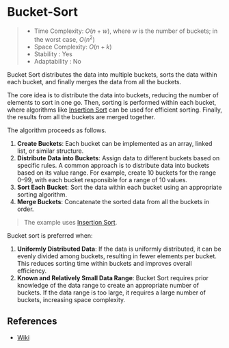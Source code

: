 # Bucket-Sort

> - Time Complexity: $O(n + w)$, where $w$ is the number of buckets; in the worst case, $O(n^2)$
> - Space Complexity: $O(n + k)$
> - Stability : Yes
> - Adaptability : No

Bucket Sort distributes the data into multiple buckets, sorts the data within each bucket, and finally merges the data from all the buckets.

The core idea is to distribute the data into buckets, reducing the number of elements to sort in one go. Then, sorting is performed within each bucket, where algorithms like [Insertion Sort](../insertion-sort/) can be used for efficient sorting. Finally, the results from all the buckets are merged together.

The algorithm proceeds as follows.

1. **Create Buckets**: Each bucket can be implemented as an array, linked list, or similar structure.
2. **Distribute Data into Buckets**: Assign data to different buckets based on specific rules. A common approach is to distribute data into buckets based on its value range. For example, create 10 buckets for the range 0–99, with each bucket responsible for a range of 10 values.
3. **Sort Each Bucket**: Sort the data within each bucket using an appropriate sorting algorithm.
4. **Merge Buckets**: Concatenate the sorted data from all the buckets in order.

> The example uses [Insertion Sort](../insertion-sort/).

Bucket sort is preferred when:
1. **Uniformly Distributed Data**: If the data is uniformly distributed, it can be evenly divided among buckets, resulting in fewer elements per bucket. This reduces sorting time within buckets and improves overall efficiency.
2. **Known and Relatively Small Data Range**: Bucket Sort requires prior knowledge of the data range to create an appropriate number of buckets. If the data range is too large, it requires a large number of buckets, increasing space complexity.

## References
- [Wiki](https://en.wikipedia.org/wiki/Bucket_sort)
